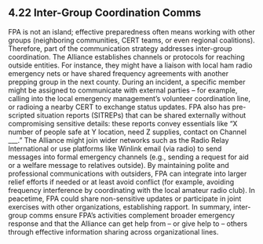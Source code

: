 ## 4.22 Inter-Group Coordination Comms

FPA is not an island; effective preparedness often means working with other groups (neighboring communities, CERT teams, or even regional coalitions). Therefore, part of the communication strategy addresses inter-group coordination. The Alliance establishes channels or protocols for reaching outside entities. For instance, they might have a liaison with local ham radio emergency nets or have shared frequency agreements with another prepping group in the next county. During an incident, a specific member might be assigned to communicate with external parties – for example, calling into the local emergency management’s volunteer coordination line, or radioing a nearby CERT to exchange status updates. FPA also has pre-scripted situation reports (SITREPs) that can be shared externally without compromising sensitive details: these reports convey essentials like “X number of people safe at Y location, need Z supplies, contact on Channel ___.” The Alliance might join wider networks such as the Radio Relay International or use platforms like Winlink email (via radio) to send messages into formal emergency channels (e.g., sending a request for aid or a welfare message to relatives outside). By maintaining polite and professional communications with outsiders, FPA can integrate into larger relief efforts if needed or at least avoid conflict (for example, avoiding frequency interference by coordinating with the local amateur radio club). In peacetime, FPA could share non-sensitive updates or participate in joint exercises with other organizations, establishing rapport. In summary, inter-group comms ensure FPA’s activities complement broader emergency response and that the Alliance can get help from – or give help to – others through effective information sharing across organizational lines.